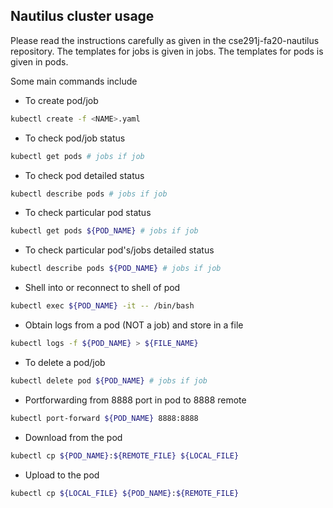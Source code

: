 ## Nautilus cluster usage

Please read the instructions carefully as given in the cse291j-fa20-nautilus repository.
The templates for jobs is given in jobs.
The templates for pods is given in pods.

Some main commands include
- To create pod/job
```bash
kubectl create -f <NAME>.yaml
```
- To check pod/job status
```bash
kubectl get pods # jobs if job
```
- To check pod detailed status
```bash
kubectl describe pods # jobs if job
```
- To check particular pod status
```bash
kubectl get pods ${POD_NAME} # jobs if job
```
- To check particular pod's/jobs detailed status
```bash
kubectl describe pods ${POD_NAME} # jobs if job
```
- Shell into or reconnect to shell of pod
```bash
kubectl exec ${POD_NAME} -it -- /bin/bash
```
- Obtain logs from a pod (NOT a job) and store in a file
```bash
kubectl logs -f ${POD_NAME} > ${FILE_NAME}
```
- To delete a pod/job
```bash
kubectl delete pod ${POD_NAME} # jobs if job
```
- Portforwarding from 8888 port in pod to 8888 remote
```bash
kubectl port-forward ${POD_NAME} 8888:8888
```
- Download from the pod
```bash
kubectl cp ${POD_NAME}:${REMOTE_FILE} ${LOCAL_FILE}
```
- Upload to the pod
```bash
kubectl cp ${LOCAL_FILE} ${POD_NAME}:${REMOTE_FILE}
```
